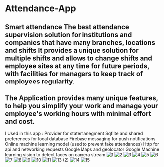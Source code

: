 # Attendance-App

## Smart attendance The best attendance supervision solution for institutions and companies that have many branches, locations and shifts It provides a unique solution for multiple shifts and allows to change shifts and employee sites at any time for future periods, with facilities for managers to keep track of employees regularity.
## The Application provides many unique features, to help you simplify your work and manage your employee's working hours with minimal effort and cost.
I Used in this app : 
Provider for statemanegment 
Sqflite and shared preferences for local database 
Firebase messaging for push notifications
Online machine learning model (used to prevent fake attendances)
Http for api and networking requests
Google Maps and geolocator
Google Machine learning vision to detect faces on camera stream 
![1](https://user-images.githubusercontent.com/60745552/139692807-04300207-4e67-4835-b765-f91093c59ccb.png)
![2](https://user-images.githubusercontent.com/60745552/139693026-8020a3ea-25cd-4677-b72a-2f0d972794b2.jpg)
![3](https://user-images.githubusercontent.com/60745552/139693128-b39eb865-051a-483e-8806-60fba918efdc.jpg)
![4](https://user-images.githubusercontent.com/60745552/139693131-778be907-ee94-4c24-bea6-1dc11e83dc1f.jpg)
![5](https://user-images.githubusercontent.com/60745552/139693133-782f1ba2-b622-4ec7-b29e-82f6032a36ee.jpg)
![6](https://user-images.githubusercontent.com/60745552/139693135-f6087be9-32e7-4d56-8a59-2203d38ff596.jpg)
![7](https://user-images.githubusercontent.com/60745552/139693137-70ed1dcd-24ad-4d25-8b58-83527dfc079c.jpg)
![8](https://user-images.githubusercontent.com/60745552/139693138-bbb5668d-5e85-4996-917f-96eaba30e1f2.jpg)
![9](https://user-images.githubusercontent.com/60745552/139693141-e05f1e0d-f794-4bcf-9d7c-04ab4f23487d.jpg)
![10](https://user-images.githubusercontent.com/60745552/139693144-0d4865ee-2f1a-42d7-9a4a-ce298eaf9cb1.jpg)
![11](https://user-images.githubusercontent.com/60745552/139693145-ee6ac3c9-b133-48c1-a966-f61bea587dbb.jpg)
![13 (2)](https://user-images.githubusercontent.com/60745552/139693148-9412c197-7f3f-4209-aafb-ef59caea4bb9.png)
![14](https://user-images.githubusercontent.com/60745552/139693151-e40a58aa-4269-4997-aefb-7cef7b038aa3.png)
![15](https://user-images.githubusercontent.com/60745552/139693117-ce902a57-c95e-4165-8c7f-a4dd60474559.png)
